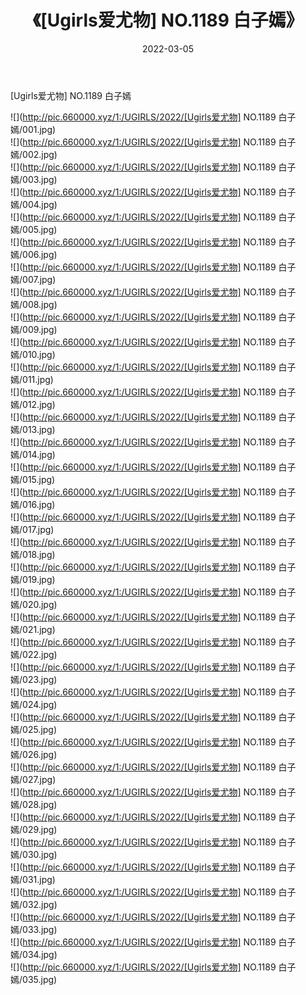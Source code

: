 ﻿---
layout: post
title:  《[Ugirls爱尤物] NO.1189 白子嫣》
date:   2022-03-05
img: http://pic.660000.xyz/1:/UGIRLS/2022/[Ugirls爱尤物] NO.1189 白子嫣/000.jpg
categories: [美女, 清纯, 唯美]
---

[Ugirls爱尤物] NO.1189 白子嫣

 ![](http://pic.660000.xyz/1:/UGIRLS/2022/[Ugirls爱尤物] NO.1189 白子嫣/001.jpg) <br>![](http://pic.660000.xyz/1:/UGIRLS/2022/[Ugirls爱尤物] NO.1189 白子嫣/002.jpg) <br>![](http://pic.660000.xyz/1:/UGIRLS/2022/[Ugirls爱尤物] NO.1189 白子嫣/003.jpg) <br>![](http://pic.660000.xyz/1:/UGIRLS/2022/[Ugirls爱尤物] NO.1189 白子嫣/004.jpg) <br>![](http://pic.660000.xyz/1:/UGIRLS/2022/[Ugirls爱尤物] NO.1189 白子嫣/005.jpg) <br>![](http://pic.660000.xyz/1:/UGIRLS/2022/[Ugirls爱尤物] NO.1189 白子嫣/006.jpg) <br>![](http://pic.660000.xyz/1:/UGIRLS/2022/[Ugirls爱尤物] NO.1189 白子嫣/007.jpg) <br>![](http://pic.660000.xyz/1:/UGIRLS/2022/[Ugirls爱尤物] NO.1189 白子嫣/008.jpg) <br>![](http://pic.660000.xyz/1:/UGIRLS/2022/[Ugirls爱尤物] NO.1189 白子嫣/009.jpg) <br>![](http://pic.660000.xyz/1:/UGIRLS/2022/[Ugirls爱尤物] NO.1189 白子嫣/010.jpg) <br>![](http://pic.660000.xyz/1:/UGIRLS/2022/[Ugirls爱尤物] NO.1189 白子嫣/011.jpg) <br>![](http://pic.660000.xyz/1:/UGIRLS/2022/[Ugirls爱尤物] NO.1189 白子嫣/012.jpg) <br>![](http://pic.660000.xyz/1:/UGIRLS/2022/[Ugirls爱尤物] NO.1189 白子嫣/013.jpg) <br>![](http://pic.660000.xyz/1:/UGIRLS/2022/[Ugirls爱尤物] NO.1189 白子嫣/014.jpg) <br>![](http://pic.660000.xyz/1:/UGIRLS/2022/[Ugirls爱尤物] NO.1189 白子嫣/015.jpg) <br>![](http://pic.660000.xyz/1:/UGIRLS/2022/[Ugirls爱尤物] NO.1189 白子嫣/016.jpg) <br>![](http://pic.660000.xyz/1:/UGIRLS/2022/[Ugirls爱尤物] NO.1189 白子嫣/017.jpg) <br>![](http://pic.660000.xyz/1:/UGIRLS/2022/[Ugirls爱尤物] NO.1189 白子嫣/018.jpg) <br>![](http://pic.660000.xyz/1:/UGIRLS/2022/[Ugirls爱尤物] NO.1189 白子嫣/019.jpg) <br>![](http://pic.660000.xyz/1:/UGIRLS/2022/[Ugirls爱尤物] NO.1189 白子嫣/020.jpg) <br>![](http://pic.660000.xyz/1:/UGIRLS/2022/[Ugirls爱尤物] NO.1189 白子嫣/021.jpg) <br>![](http://pic.660000.xyz/1:/UGIRLS/2022/[Ugirls爱尤物] NO.1189 白子嫣/022.jpg) <br>![](http://pic.660000.xyz/1:/UGIRLS/2022/[Ugirls爱尤物] NO.1189 白子嫣/023.jpg) <br>![](http://pic.660000.xyz/1:/UGIRLS/2022/[Ugirls爱尤物] NO.1189 白子嫣/024.jpg) <br>![](http://pic.660000.xyz/1:/UGIRLS/2022/[Ugirls爱尤物] NO.1189 白子嫣/025.jpg) <br>![](http://pic.660000.xyz/1:/UGIRLS/2022/[Ugirls爱尤物] NO.1189 白子嫣/026.jpg) <br>![](http://pic.660000.xyz/1:/UGIRLS/2022/[Ugirls爱尤物] NO.1189 白子嫣/027.jpg) <br>![](http://pic.660000.xyz/1:/UGIRLS/2022/[Ugirls爱尤物] NO.1189 白子嫣/028.jpg) <br>![](http://pic.660000.xyz/1:/UGIRLS/2022/[Ugirls爱尤物] NO.1189 白子嫣/029.jpg) <br>![](http://pic.660000.xyz/1:/UGIRLS/2022/[Ugirls爱尤物] NO.1189 白子嫣/030.jpg) <br>![](http://pic.660000.xyz/1:/UGIRLS/2022/[Ugirls爱尤物] NO.1189 白子嫣/031.jpg) <br>![](http://pic.660000.xyz/1:/UGIRLS/2022/[Ugirls爱尤物] NO.1189 白子嫣/032.jpg) <br>![](http://pic.660000.xyz/1:/UGIRLS/2022/[Ugirls爱尤物] NO.1189 白子嫣/033.jpg) <br>![](http://pic.660000.xyz/1:/UGIRLS/2022/[Ugirls爱尤物] NO.1189 白子嫣/034.jpg) <br>![](http://pic.660000.xyz/1:/UGIRLS/2022/[Ugirls爱尤物] NO.1189 白子嫣/035.jpg) <br>